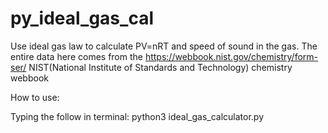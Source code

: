 # py_ideal_gas_cal
Use ideal gas law to calculate PV=nRT and speed of sound in the gas.
The entire data here comes from the
https://webbook.nist.gov/chemistry/form-ser/ 
NIST(National Institute of Standards and Technology) chemistry webbook

How to use:

Typing the follow in terminal:
python3 ideal_gas_calculator.py

